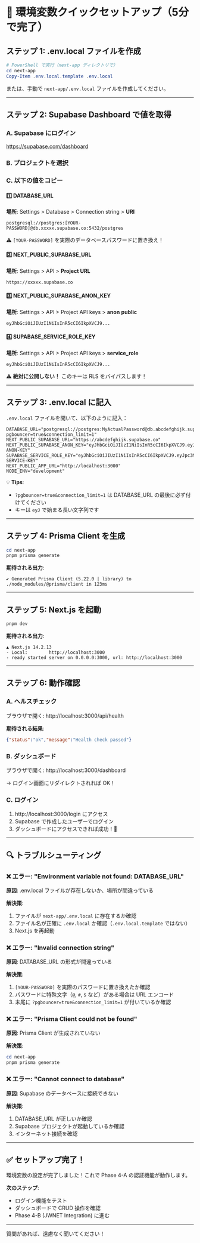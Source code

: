 # 🚀 環境変数クイックセットアップ（5分で完了）

## ステップ 1: .env.local ファイルを作成

```powershell
# PowerShell で実行（next-app ディレクトリで）
cd next-app
Copy-Item .env.local.template .env.local
```

または、手動で `next-app/.env.local` ファイルを作成してください。

---

## ステップ 2: Supabase Dashboard で値を取得

### A. Supabase にログイン
https://supabase.com/dashboard

### B. プロジェクトを選択

### C. 以下の値をコピー

#### 1️⃣ DATABASE_URL
**場所**: Settings > Database > Connection string > **URI**

```
postgresql://postgres:[YOUR-PASSWORD]@db.xxxxx.supabase.co:5432/postgres
```

⚠️ `[YOUR-PASSWORD]` を実際のデータベースパスワードに置き換え！

#### 2️⃣ NEXT_PUBLIC_SUPABASE_URL
**場所**: Settings > API > **Project URL**

```
https://xxxxx.supabase.co
```

#### 3️⃣ NEXT_PUBLIC_SUPABASE_ANON_KEY
**場所**: Settings > API > Project API keys > **anon** **public**

```
eyJhbGciOiJIUzI1NiIsInR5cCI6IkpXVCJ9...
```

#### 4️⃣ SUPABASE_SERVICE_ROLE_KEY
**場所**: Settings > API > Project API keys > **service_role**

```
eyJhbGciOiJIUzI1NiIsInR5cCI6IkpXVCJ9...
```

⚠️ **絶対に公開しない！** このキーは RLS をバイパスします！

---

## ステップ 3: .env.local に記入

`.env.local` ファイルを開いて、以下のように記入：

```env
DATABASE_URL="postgresql://postgres:MyActualPassword@db.abcdefghijk.supabase.co:5432/postgres?pgbouncer=true&connection_limit=1"
NEXT_PUBLIC_SUPABASE_URL="https://abcdefghijk.supabase.co"
NEXT_PUBLIC_SUPABASE_ANON_KEY="eyJhbGciOiJIUzI1NiIsInR5cCI6IkpXVCJ9.eyJpc3MiOiJzdXBhYmFzZSIsInJlZiI6ImFiY2RlZmdoaWprIiwicm9sZSI6ImFub24iLCJpYXQiOjE2MjMwMDAwMDAsImV4cCI6MTk1MzAwMDAwMH0.ACTUAL-ANON-KEY"
SUPABASE_SERVICE_ROLE_KEY="eyJhbGciOiJIUzI1NiIsInR5cCI6IkpXVCJ9.eyJpc3MiOiJzdXBhYmFzZSIsInJlZiI6ImFiY2RlZmdoaWprIiwicm9sZSI6InNlcnZpY2Vfcm9sZSIsImlhdCI6MTYyMzAwMDAwMCwiZXhwIjoxOTUzMDAwMDAwfQ.ACTUAL-SERVICE-KEY"
NEXT_PUBLIC_APP_URL="http://localhost:3000"
NODE_ENV="development"
```

💡 **Tips**: 
- `?pgbouncer=true&connection_limit=1` は DATABASE_URL の最後に必ず付けてください
- キーは `eyJ` で始まる長い文字列です

---

## ステップ 4: Prisma Client を生成

```powershell
cd next-app
pnpm prisma generate
```

**期待される出力**:
```
✔ Generated Prisma Client (5.22.0 | library) to ./node_modules/@prisma/client in 123ms
```

---

## ステップ 5: Next.js を起動

```powershell
pnpm dev
```

**期待される出力**:
```
▲ Next.js 14.2.13
- Local:        http://localhost:3000
- ready started server on 0.0.0.0:3000, url: http://localhost:3000
```

---

## ステップ 6: 動作確認

### A. ヘルスチェック
ブラウザで開く: http://localhost:3000/api/health

**期待される結果**:
```json
{"status":"ok","message":"Health check passed"}
```

### B. ダッシュボード
ブラウザで開く: http://localhost:3000/dashboard

→ ログイン画面にリダイレクトされれば OK！

### C. ログイン
1. http://localhost:3000/login にアクセス
2. Supabase で作成したユーザーでログイン
3. ダッシュボードにアクセスできれば成功！🎉

---

## 🔍 トラブルシューティング

### ❌ エラー: "Environment variable not found: DATABASE_URL"
**原因**: .env.local ファイルが存在しないか、場所が間違っている

**解決策**:
1. ファイルが `next-app/.env.local` に存在するか確認
2. ファイル名が正確に `.env.local` か確認（`.env.local.template` ではない）
3. Next.js を再起動

### ❌ エラー: "Invalid connection string"
**原因**: DATABASE_URL の形式が間違っている

**解決策**:
1. `[YOUR-PASSWORD]` を実際のパスワードに置き換えたか確認
2. パスワードに特殊文字（`@`, `#`, `$` など）がある場合は URL エンコード
3. 末尾に `?pgbouncer=true&connection_limit=1` が付いているか確認

### ❌ エラー: "Prisma Client could not be found"
**原因**: Prisma Client が生成されていない

**解決策**:
```powershell
cd next-app
pnpm prisma generate
```

### ❌ エラー: "Cannot connect to database"
**原因**: Supabase のデータベースに接続できない

**解決策**:
1. DATABASE_URL が正しいか確認
2. Supabase プロジェクトが起動しているか確認
3. インターネット接続を確認

---

## ✅ セットアップ完了！

環境変数の設定が完了しました！これで Phase 4-A の認証機能が動作します。

**次のステップ**:
- ログイン機能をテスト
- ダッシュボードで CRUD 操作を確認
- Phase 4-B (JWNET Integration) に進む

---

質問があれば、遠慮なく聞いてください！

